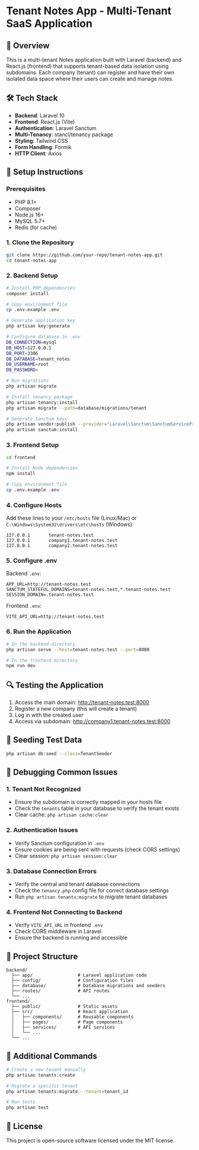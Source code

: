 # Tenant Notes App - Multi-Tenant SaaS Application

## 📝 Overview
This is a multi-tenant Notes application built with Laravel (backend) and React.js (frontend) that supports tenant-based data isolation using subdomains. Each company (tenant) can register and have their own isolated data space where their users can create and manage notes.

## 🛠️ Tech Stack
- **Backend**: Laravel 10
- **Frontend**: React.js (Vite)
- **Authentication**: Laravel Sanctum
- **Multi-Tenancy**: stancl/tenancy package
- **Styling**: Tailwind CSS
- **Form Handling**: Formik
- **HTTP Client**: Axios

## 🚀 Setup Instructions

### Prerequisites
- PHP 8.1+
- Composer
- Node.js 16+
- MySQL 5.7+
- Redis (for cache)

### 1. Clone the Repository
```bash
git clone https://github.com/your-repo/tenant-notes-app.git
cd tenant-notes-app
```

### 2. Backend Setup
```bash
# Install PHP dependencies
composer install

# Copy environment file
cp .env.example .env

# Generate application key
php artisan key:generate

# Configure database in .env
DB_CONNECTION=mysql
DB_HOST=127.0.0.1
DB_PORT=3306
DB_DATABASE=tenant_notes
DB_USERNAME=root
DB_PASSWORD=

# Run migrations
php artisan migrate

# Install tenancy package
php artisan tenancy:install
php artisan migrate --path=database/migrations/tenant

# Generate Sanctum keys
php artisan vendor:publish --provider="Laravel\Sanctum\SanctumServiceProvider"
php artisan sanctum:install
```

### 3. Frontend Setup
```bash
cd frontend

# Install Node dependencies
npm install

# Copy environment file
cp .env.example .env
```

### 4. Configure Hosts
Add these lines to your `/etc/hosts` file (Linux/Mac) or `C:\Windows\System32\drivers\etc\hosts` (Windows):
```
127.0.0.1       tenant-notes.test
127.0.0.1       company1.tenant-notes.test
127.0.0.1       company2.tenant-notes.test
```

### 5. Configure .env
Backend `.env`:
```
APP_URL=http://tenant-notes.test
SANCTUM_STATEFUL_DOMAINS=tenant-notes.test,*.tenant-notes.test
SESSION_DOMAIN=.tenant-notes.test
```

Frontend `.env`:
```
VITE_API_URL=http://tenant-notes.test
```

### 6. Run the Application
```bash
# In the backend directory
php artisan serve --host=tenant-notes.test --port=8000

# In the frontend directory
npm run dev
```

## 🔍 Testing the Application
1. Access the main domain: http://tenant-notes.test:8000
2. Register a new company (this will create a tenant)
3. Log in with the created user
4. Access via subdomain: http://company1.tenant-notes.test:8000

## 🧪 Seeding Test Data
```bash
php artisan db:seed --class=TenantSeeder
```

## 🐛 Debugging Common Issues

### 1. Tenant Not Recognized
- Ensure the subdomain is correctly mapped in your hosts file
- Check the `tenants` table in your database to verify the tenant exists
- Clear cache: `php artisan cache:clear`

### 2. Authentication Issues
- Verify Sanctum configuration in `.env`
- Ensure cookies are being sent with requests (check CORS settings)
- Clear session: `php artisan session:clear`

### 3. Database Connection Errors
- Verify the central and tenant database connections
- Check the `tenancy.php` config file for correct database settings
- Run `php artisan tenants:migrate` to migrate tenant databases

### 4. Frontend Not Connecting to Backend
- Verify `VITE_API_URL` in frontend `.env`
- Check CORS middleware in Laravel
- Ensure the backend is running and accessible

## 📂 Project Structure
```
backend/
  ├── app/                 # Laravel application code
  ├── config/              # Configuration files
  ├── database/            # Database migrations and seeders
  ├── routes/              # API routes
  └── ...
frontend/
  ├── public/              # Static assets
  ├── src/                 # React application
  │   ├── components/      # Reusable components
  │   ├── pages/           # Page components
  │   ├── services/        # API services
  │   └── ...
  └── ...
```

## 🔧 Additional Commands
```bash
# Create a new tenant manually
php artisan tenants:create

# Migrate a specific tenant
php artisan tenants:migrate --tenant=tenant_id

# Run tests
php artisan test
```

## 📜 License
This project is open-source software licensed under the MIT license.
